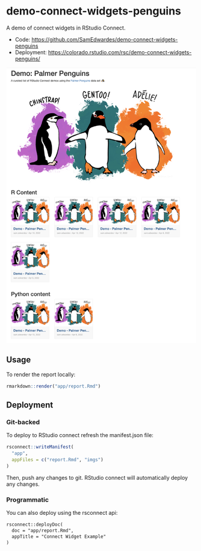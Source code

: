 # demo-connect-widgets-penguins

A demo of connect widgets in RStudio Connect.

- Code: <https://github.com/SamEdwardes/demo-connect-widgets-penguins>
- Deployment: <https://colorado.rstudio.com/rsc/demo-connect-widgets-penguins/>

![](app/imgs/screenshot.png)

## Usage

To render the report locally:

```r
rmarkdown::render("app/report.Rmd")
```

## Deployment

### Git-backed

To deploy to RStudio connect refresh the manifest.json file:

```r
rsconnect::writeManifest(
  "app", 
  appFiles = c("report.Rmd", "imgs")
)
```

Then, push any changes to git. RStudio connect will automatically deploy any changes.

### Programmatic

You can also deploy using the rsconnect api:

```
rsconnect::deployDoc(
  doc = "app/report.Rmd",
  appTitle = "Connect Widget Example"
)
```